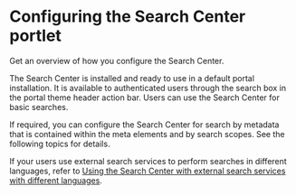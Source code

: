 # Configuring the Search Center portlet

Get an overview of how you configure the Search Center.

The Search Center is installed and ready to use in a default portal installation. It is available to authenticated users through the search box in the portal theme header action bar. Users can use the Search Center for basic searches.

If required, you can configure the Search Center for search by metadata that is contained within the meta elements and by search scopes. See the following topics for details.

If your users use external search services to perform searches in different languages, refer to [Using the Search Center with external search services with different languages](../../hint_tips/index.md).

<!---
-   **[Configuring search for multilingual sites](../admin-system/config_search_multi.md)**  
By default, the Search Center uses the preferred language of the user to analyze search terms and to refine the search results. Search results in different languages are not displayed. You can enable users to search for terms in a language other than their preferred language.
-   **[Configuring search scopes for the Search Center portlet](../admin-system/srtcfg_sc_scopes.md)**  
The Search Center provides scopes for users to select different sources for the search. A search scope is a means of filtering the search request to a predefined set of content or content source.
-   **[Configuring search by metadata for the Search Center portlet](../admin-system/srtcfg_sc_metadata.md)**  
You can configure the Search Center so that users can refine their search by metadata. --->
